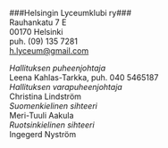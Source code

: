 
###Helsingin Lyceumklubi ry###  
Rauhankatu 7 E  	
00170 Helsinki 	 
puh. (09) 135 7281	
[h.lyceum@gmail.com](mailto:h.lyceum@gmail.com)	

*Hallituksen puheenjohtaja*  
  Leena Kahlas-Tarkka, puh. 040 5465187  
*Hallituksen varapuheenjohtaja*  
  Christina Lindström   
*Suomenkielinen sihteeri*  
  Meri-Tuuli Aakula   
*Ruotsinkielinen sihteeri*  
  Ingegerd Nyström
